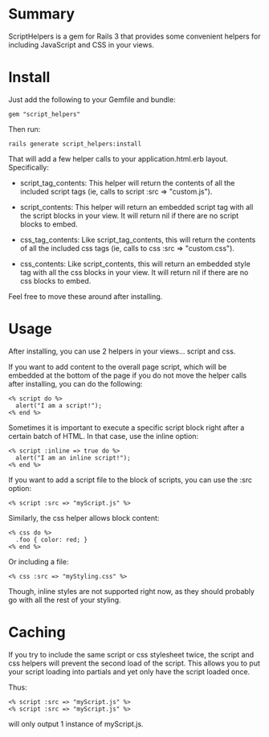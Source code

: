 # Summary

ScriptHelpers is a gem for Rails 3 that provides some convenient
helpers for including JavaScript and CSS in your views.

# Install

Just add the following to your Gemfile and bundle:

    gem "script_helpers"

Then run:

    rails generate script_helpers:install

That will add a few helper calls to your application.html.erb layout.
Specifically:

* script_tag_contents: This helper will return the contents of all the
  included script tags (ie, calls to script :src => "custom.js").

* script_contents: This helper will return an embedded script tag with
  all the script blocks in your view.  It will return nil if there are
  no script blocks to embed.

* css_tag_contents: Like script_tag_contents, this will return the
  contents of all the included css tags (ie, calls to css :src =>
  "custom.css").

* css_contents: Like script_contents, this will return an embedded
  style tag with all the css blocks in your view.  It will return nil
  if there are no css blocks to embed.

Feel free to move these around after installing.

# Usage

After installing, you can use 2 helpers in your views... script and css.

If you want to add content to the overall page script, which will be
embedded at the bottom of the page if you do not move the helper calls
after installing, you can do the following:

    <% script do %>
      alert("I am a script!");
    <% end %>

Sometimes it is important to execute a specific script block right
after a certain batch of HTML.  In that case, use the inline option:

    <% script :inline => true do %>
      alert("I am an inline script!");
    <% end %>

If you want to add a script file to the block of scripts, you can use
the :src option:

    <% script :src => "myScript.js" %>

Similarly, the css helper allows block content:

    <% css do %>
      .foo { color: red; }
    <% end %>

Or including a file:

    <% css :src => "myStyling.css" %>

Though, inline styles are not supported right now, as they should
probably go with all the rest of your styling.

# Caching

If you try to include the same script or css stylesheet twice, the
script and css helpers will prevent the second load of the
script. This allows you to put your script loading into partials and
yet only have the script loaded once.

Thus:

    <% script :src => "myScript.js" %>
    <% script :src => "myScript.js" %>

will only output 1 instance of myScript.js.
